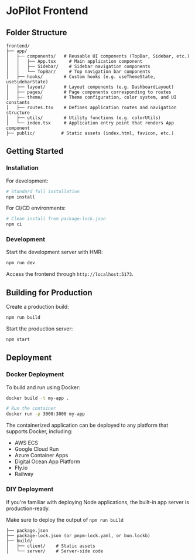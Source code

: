 # JoPilot Frontend

## Folder Structure

```
frontend/
├── app/                  
│   ├── components/   # Reusable UI components (TopBar, Sidebar, etc.)
│   │   ├── App.tsx     # Main application component
│   │   ├── Sidebar/    # Sidebar navigation components
│   │   └── TopBar/     # Top navigation bar components
│   ├── hooks/        # Custom hooks (e.g. useThemeState, useSidebarState)
│   ├── layout/       # Layout components (e.g. DashboardLayout)
│   ├── pages/        # Page components corresponding to routes
│   ├── theme/        # Theme configuration, color system, and UI constants
│   ├── routes.tsx    # Defines application routes and navigation structure
│   ├── utils/        # Utility functions (e.g. colorUtils)
│   └── index.tsx     # Application entry point that renders App component
├── public/          # Static assets (index.html, favicon, etc.)
```

## Getting Started

### Installation

For development:

```bash
# Standard full installation
npm install
```

For CI/CD environments:

```bash
# Clean install from package-lock.json
npm ci
```

### Development

Start the development server with HMR:

```bash
npm run dev
```

Access the frontend through `http://localhost:5173`.

## Building for Production

Create a production build:

```bash
npm run build
```

Start the production server:

```bash
npm start
```

## Deployment

### Docker Deployment

To build and run using Docker:

```bash
docker build -t my-app .

# Run the container
docker run -p 3000:3000 my-app
```

The containerized application can be deployed to any platform that supports Docker, including:

- AWS ECS
- Google Cloud Run
- Azure Container Apps
- Digital Ocean App Platform
- Fly.io
- Railway

### DIY Deployment

If you're familiar with deploying Node applications, the built-in app server is production-ready.

Make sure to deploy the output of `npm run build`

```
├── package.json
├── package-lock.json (or pnpm-lock.yaml, or bun.lockb)
├── build/
│   ├── client/    # Static assets
│   └── server/    # Server-side code
```